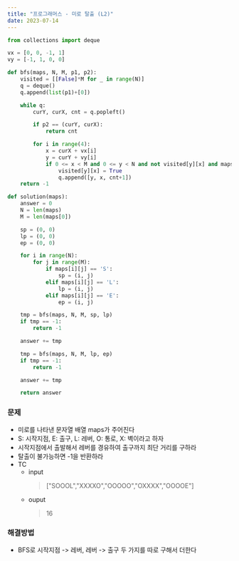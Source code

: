 ```yaml
---
title: "프로그래머스 - 미로 탈출 (L2)"
date: 2023-07-14
---
```


```python
from collections import deque

vx = [0, 0, -1, 1]
vy = [-1, 1, 0, 0]

def bfs(maps, N, M, p1, p2):
    visited = [[False]*M for _ in range(N)]
    q = deque()
    q.append(list(p1)+[0])

    while q:
        curY, curX, cnt = q.popleft()

        if p2 == (curY, curX):
            return cnt

        for i in range(4):
            x = curX + vx[i]
            y = curY + vy[i]
            if 0 <= x < M and 0 <= y < N and not visited[y][x] and maps[y][x] != 'X':
                visited[y][x] = True
                q.append([y, x, cnt+1])
    return -1

def solution(maps):
    answer = 0
    N = len(maps)
    M = len(maps[0])

    sp = (0, 0)
    lp = (0, 0)
    ep = (0, 0)

    for i in range(N):
        for j in range(M):
            if maps[i][j] == 'S':
                sp = (i, j)
            elif maps[i][j] == 'L':
                lp = (i, j)
            elif maps[i][j] == 'E':
                ep = (i, j)

    tmp = bfs(maps, N, M, sp, lp)
    if tmp == -1:
        return -1

    answer += tmp

    tmp = bfs(maps, N, M, lp, ep)
    if tmp == -1:
        return -1

    answer += tmp

    return answer
```

### 문제

- 미로를 나타낸 문자열 배열 maps가 주어진다
- S: 시작지점, E: 출구, L: 레버, O: 통로, X: 벽이라고 하자
- 시작지점에서 출발해서 레버를 경유하여 출구까지 최단 거리를 구하라
- 탈출이 불가능하면 -1을 반환하라
- TC
  - input
    > ["SOOOL","XXXXO","OOOOO","OXXXX","OOOOE"]
  - ouput
    > 16

### 해결방법

- BFS로 시작지점 -> 레버, 레버 -> 출구 두 가지를 따로 구해서 더한다
